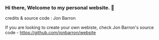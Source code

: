 ### Hi there, Welcome to my personal website. 👋

credits & source code : Jon Barron

If you are looking to create your own webiste, check Jon Barron's source code - https://github.com/jonbarron/website
